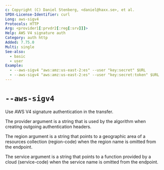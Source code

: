 ```yaml
---
c: Copyright (C) Daniel Stenberg, <daniel@haxx.se>, et al.
SPDX-License-Identifier: curl
Long: aws-sigv4
Protocols: HTTP
Arg: <provider1[:prvdr2[:reg[:srv]]]>
Help: AWS V4 signature auth
Category: auth http
Added: 7.75.0
Multi: single
See-also:
  - basic
  - user
Example:
  - --aws-sigv4 "aws:amz:us-east-2:es" --user "key:secret" $URL
  - --aws-sigv4 "aws:amz:us-east-2:es" --user "key:secret:token" $URL
---
```


# `--aws-sigv4`

Use AWS V4 signature authentication in the transfer.

The provider argument is a string that is used by the algorithm when creating
outgoing authentication headers.

The region argument is a string that points to a geographic area of
a resources collection (region-code) when the region name is omitted from
the endpoint.

The service argument is a string that points to a function provided by a cloud
(service-code) when the service name is omitted from the endpoint.
